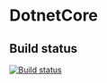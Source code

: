 # DotnetCore

## Build status

[![Build status](https://public-plus.vsoalm.tfsallin.net/_apis/public/build/definitions/aa42a9fb-562c-45a0-a781-937dcf33bfe9/2/badge "Build status")](https://public-plus.vsoalm.tfsallin.net/MyFirstProject/_build/index?definitionId=3&_a=completed)
